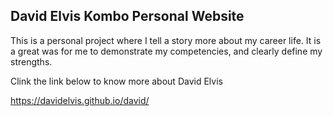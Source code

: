 ## David Elvis Kombo Personal Website

This is a personal project where I tell a story more about my career life.
It is a great was for me to demonstrate my competencies, and clearly define my strengths.

Clink the link below to know more about David Elvis

https://davidelvis.github.io/david/
